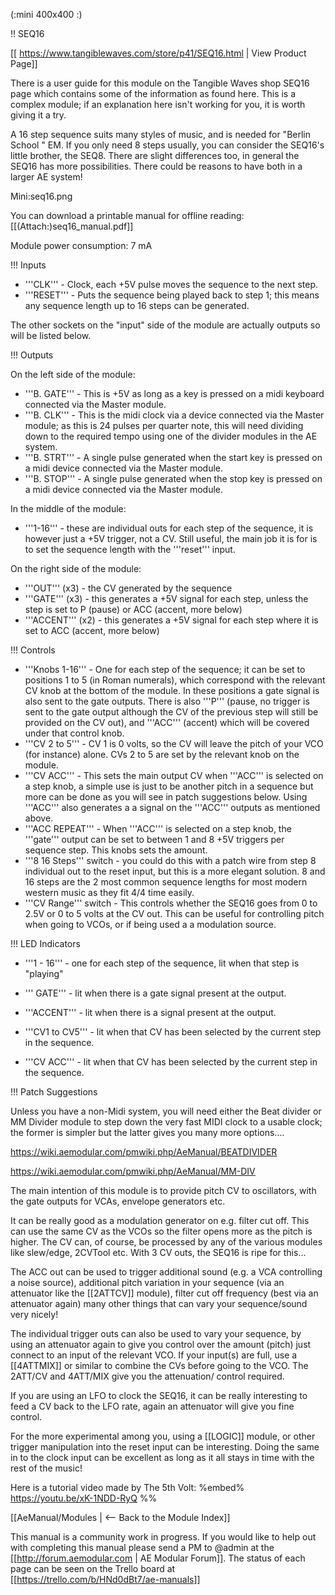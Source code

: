 (:mini 400x400 :)

!! SEQ16

[[ https://www.tangiblewaves.com/store/p41/SEQ16.html | View Product Page]]

There is a user guide for this module on the Tangible Waves shop SEQ16 page which contains some of the information as found here. This is a complex module; if an explanation here isn't working for you, it is worth giving it a try.

A 16 step sequence suits many styles of music, and is needed for "Berlin School " EM. If you only need 8 steps usually, you can consider the SEQ16's little brother, the SEQ8.  There are slight differences too, in general the SEQ16 has more possibilities. There could be reasons to have both in a larger AE system!

Mini:seq16.png

You can download a printable manual for offline reading: [[(Attach:)seq16_manual.pdf]]

Module power consumption: 7 mA

!!! Inputs

* '''CLK''' - Clock, each +5V pulse moves the sequence to the next step.
* '''RESET''' - Puts the sequence being played back to step 1; this means any sequence length up to 16 steps can be generated.

The  other sockets on the "input" side of the module are actually outputs so will be listed below.

!!! Outputs

On the left side of the module:

* '''B. GATE''' - This is +5V as long as a key is pressed on a midi keyboard connected via the Master module.
* '''B. CLK''' - This is the midi clock via a device connected via the Master module; as this is 24 pulses per quarter note, this will need dividing down to the required tempo using one of the divider modules in the AE system. 
* '''B. STRT''' - A single pulse generated when the start key is pressed on a midi device connected via the Master module.
* '''B. STOP''' - A single pulse generated when the stop key is pressed on a midi device connected via the Master module.

In the middle of the module:

* '''1-16''' - these are individual outs for each step of the sequence, it is however just a +5V trigger, not a CV. Still useful, the main job  it is for is to set the sequence length with the '''reset''' input.

On the right side of the module:

* '''OUT''' (x3) - the CV generated by the sequence
* '''GATE''' (x3) - this generates a  +5V signal for each step, unless  the step is set to P (pause) or ACC (accent, more below)
* '''ACCENT''' (x2) - this generates a +5V signal for each step where it is set to  ACC (accent, more below)

!!! Controls

* '''Knobs 1-16''' - One for each step of the sequence; it can be set to positions 1 to 5 (in Roman numerals), which correspond with the relevant CV knob at the bottom of the module. In these positions a gate signal is also sent to the gate outputs. There is also '''P''' (pause, no trigger is sent to the gate output although the CV of the previous step will still be provided on the CV out), and '''ACC''' (accent) which will be covered under that control knob.
* '''CV 2 to 5''' -  CV 1 is 0 volts, so the CV will leave the pitch of your VCO (for instance) alone. CVs 2 to 5 are set by the relevant knob on the module. 
* '''CV ACC''' - This sets the main output CV when '''ACC''' is selected on a step knob, a simple use is just to be another pitch in a sequence but more can be done as you will see in patch suggestions below. Using '''ACC''' also generates a  a signal on the '''ACC''' outputs as mentioned above.
* '''ACC REPEAT''' - When  '''ACC''' is selected on a step knob, the '''gate''' output can be set to between 1 and 8 +5V triggers per sequence step. This knobs sets the amount.
* '''8 16 Steps''' switch - you could do this with a patch wire from step 8 individual out to the reset input,  but this is a more elegant solution.  8 and 16 steps are the 2 most common sequence lengths for most modern western music as they fit 4/4 time easily.
* '''CV Range''' switch - This controls whether the SEQ16 goes from 0 to 2.5V or 0 to 5 volts at the CV out. This can be useful for controlling pitch when going to VCOs, or if being used a a modulation source.

!!! LED Indicators

* '''1 - 16''' - one for each step of the sequence, lit when that step is "playing"

* ''' GATE''' - lit when there is a gate signal present at the output.

* '''ACCENT''' - lit when there is a signal present at the output.

* '''CV1 to CV5''' - lit when that CV has been selected by the current  step in the sequence.

* '''CV ACC''' - lit when that CV has been selected by the current  step in the sequence.

!!! Patch Suggestions

Unless you have a non-Midi system, you will need either the Beat divider or MM Divider module to step down the very fast MIDI clock to a usable clock; the former is simpler but the latter gives you many more options....

https://wiki.aemodular.com/pmwiki.php/AeManual/BEATDIVIDER

https://wiki.aemodular.com/pmwiki.php/AeManual/MM-DIV

The main intention of  this module is to provide pitch CV to oscillators, with the gate outputs for VCAs, envelope generators etc. 

It can be really good as a modulation generator on e.g. filter cut off. This can use the same CV as the VCOs so the filter opens more as the pitch is higher. The CV can, of course, be processed by any of the various modules like slew/edge, 2CVTool etc. With 3 CV outs, the SEQ16 is ripe for this...

The ACC out can be used to trigger additional sound (e.g. a VCA controlling a noise source), additional pitch variation in your sequence (via an attenuator like the [[2ATTCV]] module), filter cut off frequency (best via an attenuator again) many other things that can vary your sequence/sound very nicely! 

The individual trigger outs can also be used to vary your sequence, by using an attenuator again to give you control over the amount (pitch) just connect to an input of the relevant VCO. If your input(s) are full, use a [[4ATTMIX]] or similar to combine the CVs before going to the VCO. The 2ATT/CV and 4ATT/MIX give you the attenuation/ control required.

If you are using an LFO to clock the SEQ16, it can be really interesting to feed a CV back to the LFO rate, again an attenuator will give you fine control. 

For the more experimental among you, using a [[LOGIC]] module, or other trigger manipulation into the reset input can be interesting. Doing the same in to the clock input can be excellent as long as it all stays in time with the rest of the music!

Here is a tutorial video made by The 5th Volt:
%embed% https://youtu.be/xK-1NDD-RyQ %%

[[AeManual/Modules | <-- Back to the Module Index]]

This manual is a community work in progress. If you would like to help out with completing this manual please send a PM to @admin at the [[http://forum.aemodular.com | AE Modular Forum]].  The status of each page can be seen on the Trello board at [[https://trello.com/b/HNd0dBt7/ae-manuals]]